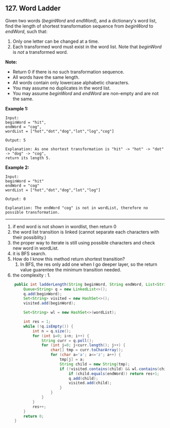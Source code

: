 ## 127. Word Ladder

Given two words (*beginWord* and *endWord*), and a dictionary's word list, find the length of shortest transformation sequence from *beginWord* to *endWord*, such that:

1. Only one letter can be changed at a time.
2. Each transformed word must exist in the word list. Note that *beginWord* is *not* a transformed word.

**Note:**

- Return 0 if there is no such transformation sequence.
- All words have the same length.
- All words contain only lowercase alphabetic characters.
- You may assume no duplicates in the word list.
- You may assume *beginWord* and *endWord* are non-empty and are not the same.

**Example 1:**

```
Input:
beginWord = "hit",
endWord = "cog",
wordList = ["hot","dot","dog","lot","log","cog"]

Output: 5

Explanation: As one shortest transformation is "hit" -> "hot" -> "dot" -> "dog" -> "cog",
return its length 5.
```

**Example 2:**

```
Input:
beginWord = "hit"
endWord = "cog"
wordList = ["hot","dot","dog","lot","log"]

Output: 0

Explanation: The endWord "cog" is not in wordList, therefore no possible transformation.
```

----

1. if end word is not shown in wordlist, then return 0
2. the word list transition is linked (cannot separate each characters with their possiblity.)
3. the proper way to iterate is still using possible characters and check new word in wordList.
4. it is BFS search.
5. How do I know this method return shortest transition?
   1. In BFS, the res only add one when I go deeper layer, so the return value guarentee the minimum transition needed.
6. the complexity : 
   1. 

```java
    public int ladderLength(String beginWord, String endWord, List<String> wordList) {
        Queue<String> q = new LinkedList<>();
        q.add(beginWord);
        Set<String> visited = new HashSet<>();
        visited.add(beginWord);

        Set<String> wl = new HashSet<>(wordList);

        int res = 1;
        while (!q.isEmpty()) {
            int n = q.size();
            for (int i=0; i<n; i++) {
                String curr = q.poll();
                for (int j=0; j<curr.length(); j++) {
                    char[] tmp = curr.toCharArray();
                    for (char a='a'; a<='z'; a++) {
                        tmp[j] = a;
                        String child = new String(tmp);
                        if (!visited.contains(child) && wl.contains(child)) {
                            if (child.equals(endWord)) return res+1;
                            q.add(child);
                            visited.add(child);
                        }
                    }
                }
            }
            res++;
        }
        return 0;
    }
```